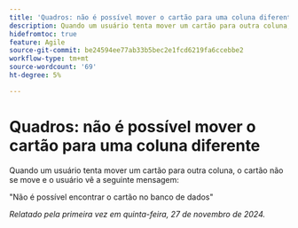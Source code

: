 ```yaml
---
title: 'Quadros: não é possível mover o cartão para uma coluna diferente'
description: Quando um usuário tenta mover um cartão para outra coluna, o cartão não se move e o usuário vê uma mensagem.
hidefromtoc: true
feature: Agile
source-git-commit: be24594ee77ab33b5bec2e1fcd6219fa6ccebbe2
workflow-type: tm+mt
source-wordcount: '69'
ht-degree: 5%

---
```



# Quadros: não é possível mover o cartão para uma coluna diferente

Quando um usuário tenta mover um cartão para outra coluna, o cartão não se move e o usuário vê a seguinte mensagem:

&quot;Não é possível encontrar o cartão no banco de dados&quot;

_Relatado pela primeira vez em quinta-feira, 27 de novembro de 2024._
